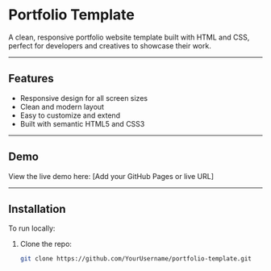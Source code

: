 # Portfolio Template

A clean, responsive portfolio website template built with HTML and CSS, perfect for developers and creatives to showcase their work.

---

## Features

- Responsive design for all screen sizes  
- Clean and modern layout  
- Easy to customize and extend  
- Built with semantic HTML5 and CSS3  

---

## Demo

View the live demo here: [Add your GitHub Pages or live URL]

---

## Installation

To run locally:

1. Clone the repo:  
   ```bash
   git clone https://github.com/YourUsername/portfolio-template.git
